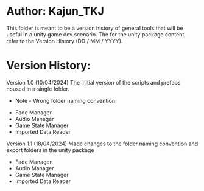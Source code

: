 # Author: Kajun_TKJ
This folder is meant to be a version history of general tools that will be useful in a unity game dev scenario. The for the unity package content, refer to the Version History (DD / MM / YYYY).

# Version History:
Version 1.0 (10/04/2024)
The initial version of the scripts and prefabs housed in a single folder. 
* Note - Wrong folder naming convention 
- Fade Manager
- Audio Manager
- Game State Manager
- Imported Data Reader

Version 1.1 (18/04/2024)
Made changes to the folder naming convention and export folders in the unity package
- Fade Manager
- Audio Manager
- Game State Manager
- Imported Data Reader